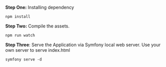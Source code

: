 **Step One:** Installing  dependency
```
npm install
```

**Step Two:** Compile the assets. 
```
npm run watch
```

**Step Three**: Serve the Application via Symfony local web server. Use your own server to serve index.html
``` 
symfony serve -d
```